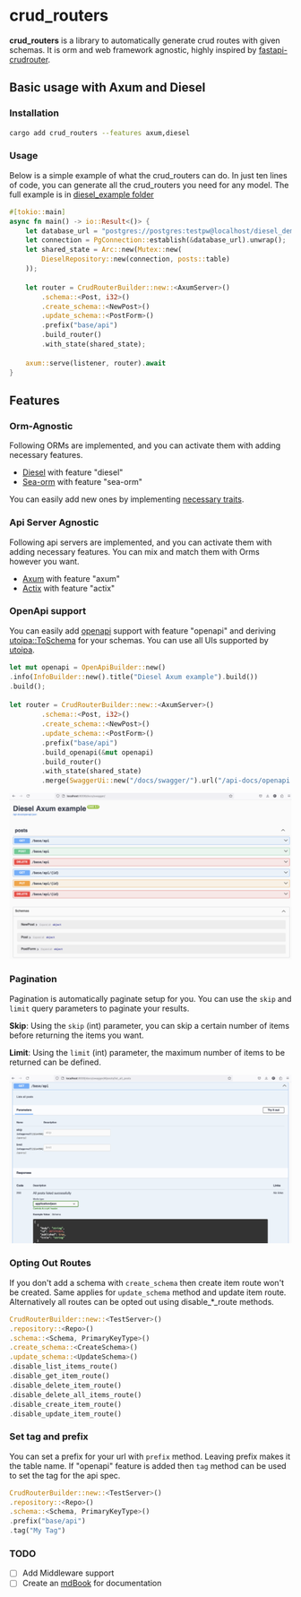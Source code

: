 # crud_routers

**crud_routers** is a library to automatically generate crud routes with given schemas.
It is orm and web framework agnostic, highly inspired by [fastapi-crudrouter](https://github.com/awtkns/fastapi-crudrouter).

## Basic usage with Axum and Diesel

### Installation
```bash
cargo add crud_routers --features axum,diesel
```

### Usage
Below is a simple example of what the crud_routers can do. In just ten lines of code, you can generate all
the crud_routers you need for any model. The full example is in [diesel_example folder](examples/diesel_axum)

```rust
#[tokio::main]
async fn main() -> io::Result<()> {
    let database_url = "postgres://postgres:testpw@localhost/diesel_demo";
    let connection = PgConnection::establish(&database_url).unwrap();
    let shared_state = Arc::new(Mutex::new(
        DieselRepository::new(connection, posts::table)
    ));

    let router = CrudRouterBuilder::new::<AxumServer>()
        .schema::<Post, i32>()
        .create_schema::<NewPost>()
        .update_schema::<PostForm>()
        .prefix("base/api")
        .build_router()
        .with_state(shared_state);

    axum::serve(listener, router).await
}
```

## Features

### Orm-Agnostic

Following ORMs are implemented, and you can activate them with adding necessary features.

- [Diesel](https://diesel.rs/) with feature "diesel"
- [Sea-orm](https://www.sea-ql.org/SeaORM/) with feature "sea-orm"

You can easily add new ones by implementing [necessary traits](crud_routers/src/repositories/mod.rs).

### Api Server Agnostic
Following api servers are implemented, and you can activate them with adding necessary features.
You can mix and match them with Orms however you want. 

- [Axum](https://github.com/tokio-rs/axum) with feature "axum"
- [Actix](https://actix.rs/) with feature "actix"

### OpenApi support
You can easily add [openapi](https://www.openapis.org/) support with feature "openapi" and 
deriving [utoipa::ToSchema](https://docs.rs/utoipa/latest/utoipa/derive.ToSchema.html) for your schemas.
You can use all UIs supported by [utoipa](https://github.com/juhaku/utoipa).

```rust
let mut openapi = OpenApiBuilder::new()
.info(InfoBuilder::new().title("Diesel Axum example").build())
.build();

let router = CrudRouterBuilder::new::<AxumServer>()
        .schema::<Post, i32>()
        .create_schema::<NewPost>()
        .update_schema::<PostForm>()
        .prefix("base/api")
        .build_openapi(&mut openapi)
        .build_router()
        .with_state(shared_state)
        .merge(SwaggerUi::new("/docs/swagger/").url("/api-docs/openapi.json", openapi));

```

![Swagger UI](docs/assets/SwaggerOverview.png)

### Pagination
Pagination is automatically paginate setup for you. You can use the `skip` and `limit` query parameters to
paginate your results.

**Skip**:
Using the `skip` (int) parameter, you can skip a certain number of items before returning the items you want.

**Limit**:
Using the `limit` (int) parameter, the maximum number of items to be returned can be defined.

![Swagger UI](docs/assets/ListAll.png)

### Opting Out Routes
If you don't add a schema with `create_schema` then create item route won't be created.
Same applies for `update_schema` method and update item route.
Alternatively all routes can be opted out using disable_*_route methods.

```rust
CrudRouterBuilder::new::<TestServer>()
.repository::<Repo>()
.schema::<Schema, PrimaryKeyType>()
.create_schema::<CreateSchema>()
.update_schema::<UpdateSchema>()
.disable_list_items_route()
.disable_get_item_route()
.disable_delete_item_route()
.disable_delete_all_items_route()
.disable_create_item_route()
.disable_update_item_route()
```

### Set tag and prefix
You can set a prefix for your url with `prefix` method.
Leaving prefix makes it the table name.
If "openapi" feature is added then `tag` method 
can be used to set the tag for the api spec.

```rust
CrudRouterBuilder::new::<TestServer>()
.repository::<Repo>()
.schema::<Schema, PrimaryKeyType>()
.prefix("base/api")
.tag("My Tag")
```

### TODO

- [ ] Add Middleware support
- [ ] Create an [mdBook](https://github.com/rust-lang/mdBook) for documentation
